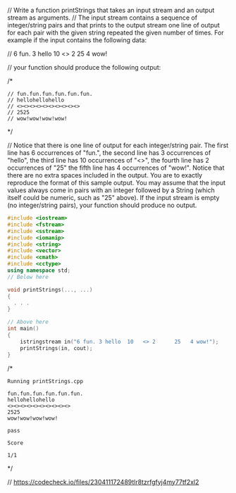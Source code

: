 // Write a function printStrings that takes an input stream and an output stream as arguments.
// The input stream contains a sequence of integer/string pairs and that prints to the output stream one line of output for each pair with the given string repeated the given number of times. For example if the input contains the following data:

// 6 fun. 3 hello 10 <> 2 25 4 wow!

// your function should produce the following output:

/*
```text
// fun.fun.fun.fun.fun.fun.
// hellohellohello
// <><><><><><><><><><>
// 2525
// wow!wow!wow!wow!
```
\*/

// Notice that there is one line of output for each integer/string pair. The first line has 6 occurrences of "fun.", the second line has 3 occurrences of "hello", the third line has 10 occurrences of "<>", the fourth line has 2 occurrences of "25" the fifth line has 4 occurrences of "wow!". Notice that there are no extra spaces included in the output. You are to exactly reproduce the format of this sample output. You may assume that the input values always come in pairs with an integer followed by a String (which itself could be numeric, such as "25" above). If the input stream is empty (no integer/string pairs), your function should produce no output.

```cpp
#include <iostream>
#include <fstream>
#include <sstream>
#include <iomanip>
#include <string>
#include <vector>
#include <cmath>
#include <cctype>
using namespace std;
// Below here

void printStrings(..., ...)
{
  . . .
}

// Above here
int main()
{
    istringstream in("6 fun. 3 hello  10   <> 2      25   4 wow!");
    printStrings(in, cout);
}

```

/*
```text
Running printStrings.cpp

fun.fun.fun.fun.fun.fun.
hellohellohello
<><><><><><><><><><>
2525
wow!wow!wow!wow!

pass

Score

1/1
```
\*/

// https://codecheck.io/files/230411172489tlr8tzrfgfyj4my77tf2xl2